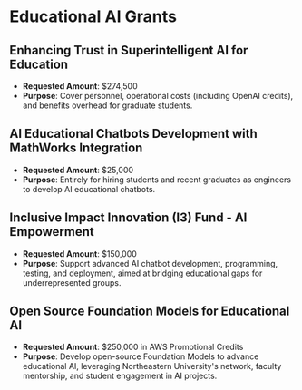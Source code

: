 # Educational AI Grants

## Enhancing Trust in Superintelligent AI for Education
- **Requested Amount**: $274,500
- **Purpose**: Cover personnel, operational costs (including OpenAI credits), and benefits overhead for graduate students.

## AI Educational Chatbots Development with MathWorks Integration
- **Requested Amount**: $25,000
- **Purpose**: Entirely for hiring students and recent graduates as engineers to develop AI educational chatbots.

## Inclusive Impact Innovation (I3) Fund - AI Empowerment
- **Requested Amount**: $150,000
- **Purpose**: Support advanced AI chatbot development, programming, testing, and deployment, aimed at bridging educational gaps for underrepresented groups.

## Open Source Foundation Models for Educational AI
- **Requested Amount**: $250,000 in AWS Promotional Credits
- **Purpose**: Develop open-source Foundation Models to advance educational AI, leveraging Northeastern University's network, faculty mentorship, and student engagement in AI projects.

